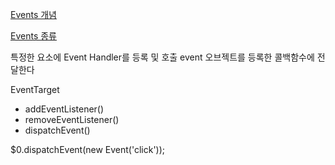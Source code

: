 [Events 개념](https://developer.mozilla.org/en-US/docs/Learn_web_development/Core/Scripting/Events)

[Events 종류](https://developer.mozilla.org/en-US/docs/Web/API/Document_Object_Model/Events)

특정한 요소에 Event Handler를 등록 및 호출
event 오브젝트를 등록한 콜백함수에 전달한다

EventTarget 
- addEventListener()
- removeEventListener()
- dispatchEvent()

$0.dispatchEvent(new Event('click'));



